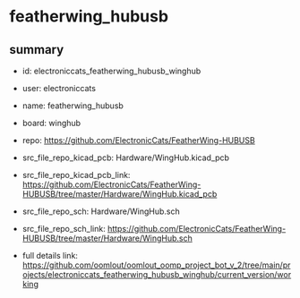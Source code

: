 # featherwing_hubusb
 
## summary 
* id: electroniccats_featherwing_hubusb_winghub
* user: electroniccats
* name: featherwing_hubusb
* board: winghub
* repo: https://github.com/ElectronicCats/FeatherWing-HUBUSB
* src_file_repo_kicad_pcb: Hardware/WingHub.kicad_pcb
* src_file_repo_kicad_pcb_link: https://github.com/ElectronicCats/FeatherWing-HUBUSB/tree/master/Hardware/WingHub.kicad_pcb


* src_file_repo_sch: Hardware/WingHub.sch
* src_file_repo_sch_link: https://github.com/ElectronicCats/FeatherWing-HUBUSB/tree/master/Hardware/WingHub.sch
* full details link: https://github.com/oomlout/oomlout_oomp_project_bot_v_2/tree/main/projects/electroniccats_featherwing_hubusb_winghub/current_version/working  






